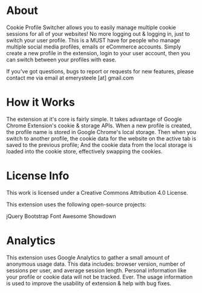 # About
Cookie Profile Switcher allows you to easily manage multiple cookie sessions for all of your websites! No more logging out & logging in, just to switch your user profile. This is a MUST have for people who manage multiple social media profiles, emails or eCommerce accounts. Simply create a new profile in the extension, login to your user account, then you can switch between your profiles with ease.

If you've got questions, bugs to report or requests for new features, please contact me via email at emerysteele [at] gmail.com


# How it Works
The extension at it's core is fairly simple. It takes advantage of Google Chrome Extension's cookie & storage APIs. When a new profile is created, the profile name is stored in Google Chrome's local storage. Then when you switch to another profile, the cookie data for the website on the active tab is saved to the previous profile; And the cookie data from the local storage is loaded into the cookie store, effectively swapping the cookies.


# License Info
This work is licensed under a Creative Commons Attribution 4.0 License.

This extension uses the following open-source projects:

jQuery
Bootstrap
Font Awesome
Showdown

# Analytics
This extension uses Google Analytics to gather a small amount of anonymous usage data. This data includes: browser version, number of sessions per user, and average session length. Personal information like your profile or cookie data will not be tracked. Ever. The usage information is used to improve the usability of extension & help with bug fixes.
